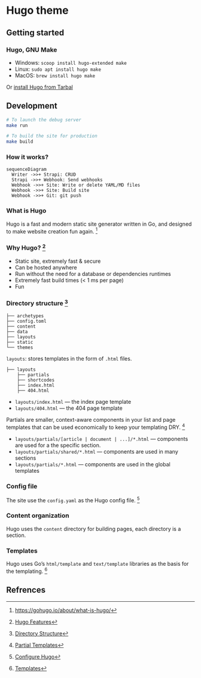 # Hugo theme

## Getting started

### Hugo, GNU Make

- Windows: `scoop install hugo-extended make`
- Linux: `sudo apt install hugo make`
- MacOS: `brew install hugo make`

Or [install Hugo from Tarbal](https://gohugo.io/getting-started/installing/#install-hugo-from-tarball)

## Development

```bash
# To launch the debug server
make run

# To build the site for production
make build
```

### How it works?

```mermaid
sequenceDiagram
  Writer ->>+ Strapi: CRUD
  Strapi ->>+ Webhook: Send webhooks
  Webhook ->>+ Site: Write or delete YAML/MD files
  Webhook ->>+ Site: Build site
  Webhook ->>+ Git: git push
```

### What is Hugo

Hugo is a fast and modern static site generator written in Go, and designed to make website creation fun again. [^1]

### Why Hugo? [^2]

- Static site, extremely fast & secure
- Can be hosted anywhere
- Run without the need for a database or dependencies runtimes
- Extremely fast build times (< 1 ms per page)
- Fun

### Directory structure [^3]

```
├── archetypes
├── config.toml
├── content
├── data
├── layouts
├── static
└── themes
```

`layouts`: stores templates in the form of `.html` files.

```
├── layouts
    ├── partials
    ├── shortcodes
    ├── index.html
    ├── 404.html
```

- `layouts/index.html` — the index page template
- `layouts/404.html` — the 404 page template

Partials are smaller, context-aware components in your list and page templates that can be used economically to keep your templating DRY. [^4]

- `layouts/partials/[article | document | ...]/*.html` — components are used for a the specific section.
- `layouts/partials/shared/*.html` — components are used in many sections
- `layouts/partials/*.html` — components are used in the global templates


### Config file

The site use the `config.yaml` as the Hugo config file. [^5]

### Content organization

Hugo uses the `content` directory for building pages, each directory is a section.

### Templates

 Hugo uses Go’s `html/template` and `text/template` libraries as the basis for the templating. [^6]



## Refrences

[^1]: https://gohugo.io/about/what-is-hugo/
[^2]: [Hugo Features](https://gohugo.io/about/features/)
[^3]: [Directory Structure](https://gohugo.io/getting-started/directory-structure/)
[^4]: [Partial Templates](https://gohugo.io/templates/partials/)
[^5]: [Configure Hugo](https://gohugo.io/getting-started/configuration/#all-configuration-settings)
[^6]: [Templates](https://gohugo.io/templates/)
